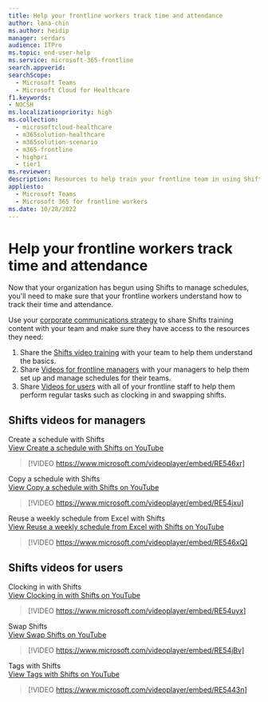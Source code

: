 ```yaml
---
title: Help your frontline workers track time and attendance
author: lana-chin
ms.author: heidip
manager: serdars
audience: ITPro
ms.topic: end-user-help 
ms.service: microsoft-365-frontline 
search.appverid: 
searchScope:
  - Microsoft Teams
  - Microsoft Cloud for Healthcare
f1.keywords:
- NOCSH
ms.localizationpriority: high
ms.collection: 
  - microsoftcloud-healthcare
  - m365solution-healthcare
  - m365solution-scenario
  - m365-frontline
  - highpri
  - tier1
ms.reviewer: 
description: Resources to help train your frontline team in using Shifts to access and manage their schedules.
appliesto: 
  - Microsoft Teams
  - Microsoft 365 for frontline workers
ms.date: 10/28/2022
---
```


# Help your frontline workers track time and attendance

Now that your organization has begun using Shifts to manage schedules, you'll need to make sure that your frontline workers understand how to track their time and attendance.

Use your [corporate communications strategy](flw-corp-comms.md) to share Shifts training content with your team and make sure they have access to the resources they need:

1. Share the [Shifts video training](https://support.microsoft.com/office/what-is-shifts-f8efe6e4-ddb3-4d23-b81b-bb812296b821) with your team to help them understand the basics.
2. Share [Videos for frontline managers](#shifts-videos-for-managers) with your managers to help them set up and manage schedules for their teams.
3. Share [Videos for users](#shifts-videos-for-users) with all of your frontline staff to help them perform regular tasks such as clocking in and swapping shifts.

## Shifts videos for managers

Create a schedule with Shifts <br>
[View Create a schedule with Shifts on YouTube](https://go.microsoft.com/fwlink/?linkid=2202612)
> [!VIDEO https://www.microsoft.com/videoplayer/embed/RE546xr]

Copy a schedule with Shifts <br>
[View Copy a schedule with Shifts on YouTube](https://go.microsoft.com/fwlink/?linkid=2202298)
> [!VIDEO https://www.microsoft.com/videoplayer/embed/RE54jxu]

Reuse a weekly schedule from Excel with Shifts <br>
[View Reuse a weekly schedule from Excel with Shifts on YouTube](https://go.microsoft.com/fwlink/?linkid=2202611)
> [!VIDEO https://www.microsoft.com/videoplayer/embed/RE546xQ]

## Shifts videos for users

Clocking in with Shifts <br>
[View Clocking in with Shifts on YouTube](https://go.microsoft.com/fwlink/?linkid=2202613)
> [!VIDEO https://www.microsoft.com/videoplayer/embed/RE54uyx]

Swap Shifts <br>
[View Swap Shifts on YouTube](https://go.microsoft.com/fwlink/?linkid=2202711)
> [!VIDEO https://www.microsoft.com/videoplayer/embed/RE54jBv]

Tags with Shifts <br>
[View Tags with Shifts on YouTube](https://go.microsoft.com/fwlink/?linkid=2202712)
> [!VIDEO https://www.microsoft.com/videoplayer/embed/RE5443n]
